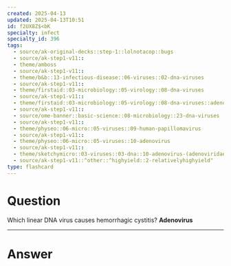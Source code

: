```yaml
---
created: 2025-04-13
updated: 2025-04-13T10:51
id: f2UX8Z$<bK
specialty: infect
specialty_id: 396
tags:
  - source/ak-original-decks::step-1::lolnotacop::bugs
  - source/ak-step1-v11::
  - theme/amboss
  - source/ak-step1-v11::
  - theme/b&b::13-infectious-disease::06-viruses::02-dna-viruses
  - source/ak-step1-v11::
  - theme/firstaid::03-microbiology::05-virology::08-dna-viruses
  - source/ak-step1-v11::
  - theme/firstaid::03-microbiology::05-virology::08-dna-viruses::adenovirus
  - source/ak-step1-v11::
  - source/ome-banner::basic-science::08-microbiology::23-dna-viruses
  - source/ak-step1-v11::
  - theme/physeo::06-micro::05-viruses::09-human-papillomavirus
  - source/ak-step1-v11::
  - theme/physeo::06-micro::05-viruses::10-adenovirus
  - source/ak-step1-v11::
  - theme/sketchymicro::03-viruses::03-dna::10-adenovirus-(adenoviridae)
  - source/ak-step1-v11::^other::^highyield::2-relativelyhighyield"
type: flashcard
---
```


# Question
Which linear DNA virus causes hemorrhagic cystitis?   **Adenovirus**

---

# Answer
